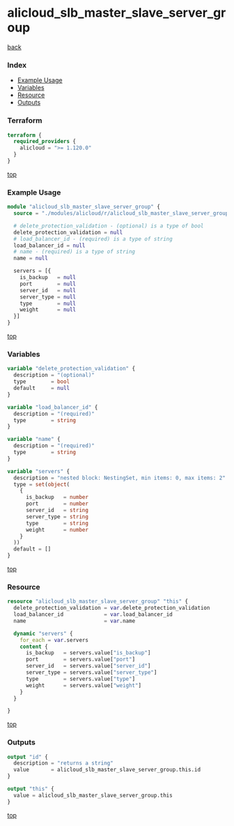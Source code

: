 # alicloud_slb_master_slave_server_group

[back](../alicloud.md)

### Index

- [Example Usage](#example-usage)
- [Variables](#variables)
- [Resource](#resource)
- [Outputs](#outputs)

### Terraform

```terraform
terraform {
  required_providers {
    alicloud = ">= 1.120.0"
  }
}
```

[top](#index)

### Example Usage

```terraform
module "alicloud_slb_master_slave_server_group" {
  source = "./modules/alicloud/r/alicloud_slb_master_slave_server_group"

  # delete_protection_validation - (optional) is a type of bool
  delete_protection_validation = null
  # load_balancer_id - (required) is a type of string
  load_balancer_id = null
  # name - (required) is a type of string
  name = null

  servers = [{
    is_backup   = null
    port        = null
    server_id   = null
    server_type = null
    type        = null
    weight      = null
  }]
}
```

[top](#index)

### Variables

```terraform
variable "delete_protection_validation" {
  description = "(optional)"
  type        = bool
  default     = null
}

variable "load_balancer_id" {
  description = "(required)"
  type        = string
}

variable "name" {
  description = "(required)"
  type        = string
}

variable "servers" {
  description = "nested block: NestingSet, min items: 0, max items: 2"
  type = set(object(
    {
      is_backup   = number
      port        = number
      server_id   = string
      server_type = string
      type        = string
      weight      = number
    }
  ))
  default = []
}
```

[top](#index)

### Resource

```terraform
resource "alicloud_slb_master_slave_server_group" "this" {
  delete_protection_validation = var.delete_protection_validation
  load_balancer_id             = var.load_balancer_id
  name                         = var.name

  dynamic "servers" {
    for_each = var.servers
    content {
      is_backup   = servers.value["is_backup"]
      port        = servers.value["port"]
      server_id   = servers.value["server_id"]
      server_type = servers.value["server_type"]
      type        = servers.value["type"]
      weight      = servers.value["weight"]
    }
  }

}
```

[top](#index)

### Outputs

```terraform
output "id" {
  description = "returns a string"
  value       = alicloud_slb_master_slave_server_group.this.id
}

output "this" {
  value = alicloud_slb_master_slave_server_group.this
}
```

[top](#index)